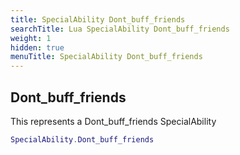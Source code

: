 ```yaml
---
title: SpecialAbility Dont_buff_friends
searchTitle: Lua SpecialAbility Dont_buff_friends
weight: 1
hidden: true
menuTitle: SpecialAbility Dont_buff_friends
---
```

## Dont_buff_friends

This represents a Dont_buff_friends SpecialAbility
```lua
SpecialAbility.Dont_buff_friends
```